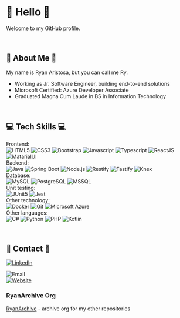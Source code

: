 # 👋 Hello 👋

Welcome to my GitHub profile.

<br>

## 📙 About Me 📙

My name is Ryan Aristosa, but you can call me Ry.

- Working as Jr. Software Engineer, building end-to-end solutions
- Microsoft Certified: Azure Developer Associate
- Graduated Magna Cum Laude in BS in Information Technology

<br>

## 💻 Tech Skills 💻

Frontend:
<br>
![HTML5](https://img.shields.io/badge/html5-E54D26?style=for-the-badge&logo=html5&logoColor=white)
![CSS3](https://img.shields.io/badge/css3-3D8FC6?style=for-the-badge&logo=css3&logoColor=white)
![Bootstrap](https://img.shields.io/badge/bootstrap-59407F?style=for-the-badge&logo=bootstrap&logoColor=white)
![Javascript](https://img.shields.io/badge/javascript-F0DB4F?style=for-the-badge&logo=javascript&logoColor=black)
![Typescript](https://img.shields.io/badge/typescript-3178C6?style=for-the-badge&logo=typescript&logoColor=white)
![ReactJS](https://img.shields.io/badge/reactjs-61DAFB?style=for-the-badge&logo=react&logoColor=black)
![MatarialUI](https://img.shields.io/badge/materialui-007FFF?style=for-the-badge&logo=mui&logoColor=white)
<br>
Backend:
<br>
![Java](https://img.shields.io/badge/java-EA2D2E?style=for-the-badge&logo=java&logoColor=white)
![Spring Boot](https://img.shields.io/badge/spring_boot-6DB33F?style=for-the-badge&logo=springboot&logoColor=white)
![Node.js](https://img.shields.io/badge/node.js-339933?style=for-the-badge&logo=node.js&logoColor=white)
![Restify](https://img.shields.io/badge/restify-323330?style=for-the-badge&logo=restify&logoColor=white)
![Fastify](https://img.shields.io/badge/fastify-000000?style=for-the-badge&logo=fastify&logoColor=white)
![Knex](https://img.shields.io/badge/knex-E16426?style=for-the-badge&logo=knex&logoColor=white)
<br>
Database:
<br>
![MySQL](https://img.shields.io/badge/mysql-4479A1?style=for-the-badge&logo=mysql&logoColor=white)
![PostgreSQL](https://img.shields.io/badge/postgresql-4169E1?style=for-the-badge&logo=postgresql&logoColor=white)
![MSSQL](https://img.shields.io/badge/mssql-F34F1C?style=for-the-badge&logo=mssql&logoColor=white)
<br>
Unit testing:
<br>
![JUnit5](https://img.shields.io/badge/junit5-25A162?style=for-the-badge&logo=junit5&logoColor=white)
![Jest](https://img.shields.io/badge/jest-C21325?style=for-the-badge&logo=jest&logoColor=white)
<br>
Other technology:
<br>
![Docker](https://img.shields.io/badge/docker-2496ED?style=for-the-badge&logo=docker&logoColor=white)
![Git](https://img.shields.io/badge/git-F34F29?style=for-the-badge&logo=git&logoColor=white)
![Microsoft Azure](https://img.shields.io/badge/microsoft_azure-0078D4?style=for-the-badge&logo=microsoftazure&logoColor=white)
<br>
Other languages:
<br>
![C#](https://img.shields.io/badge/c_sharp-68217A?style=for-the-badge&logo=csharp&logoColor=white)
![Python](https://img.shields.io/badge/python-FFD845?style=for-the-badge&logo=python&logoColor=black)
![PHP](https://img.shields.io/badge/php-6181B6?style=for-the-badge&logo=php&logoColor=white)
![Kotlin](https://img.shields.io/badge/kotlin-7C6DB2?style=for-the-badge&logo=kotlin&logoColor=white)

<br>

## 📱 Contact 📱

[![LinkedIn](https://img.shields.io/badge/linkedin-0A66C2?style=for-the-badge&logo=linkedin&logoColor=white)](https://www.linkedin.com/in/rynrsts)

![Email](https://img.shields.io/badge/email-ryanaristosa@outlook.com-AAAAAA?style=for-the-badge) <br>
[![Website](https://img.shields.io/badge/website-rynrsts-AAAAAA?style=for-the-badge)](https://rynrsts.github.io/)

### RyanArchive Org

[RyanArchive](https://github.com/RyanArchive) - archive org for my other repositories
